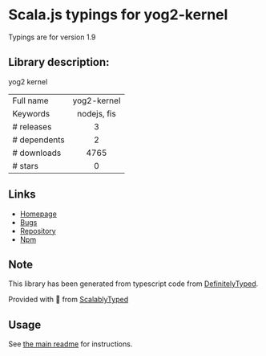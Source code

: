 
# Scala.js typings for yog2-kernel

Typings are for version 1.9

## Library description:
yog2 kernel

|                    |                 |
| ------------------ | :-------------: |
| Full name          | yog2-kernel |
| Keywords           | nodejs, fis |
| # releases         | 3 |
| # dependents       | 2 |
| # downloads        | 4765 |
| # stars            | 0 |

## Links
- [Homepage](https://github.com/fex-team/yog2-kernel)
- [Bugs](https://github.com/fex-team/yog2-kernel/issues)
- [Repository](https://github.com/fex-team/yog2-kernel)
- [Npm](https://www.npmjs.com/package/yog2-kernel)
    


## Note
This library has been generated from typescript code from [DefinitelyTyped](https://definitelytyped.org).

Provided with :purple_heart: from [ScalablyTyped](https://github.com/oyvindberg/ScalablyTyped)

## Usage
See [the main readme](../../readme.md) for instructions.


